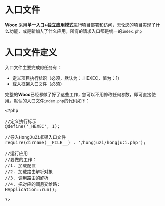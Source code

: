 # 入口文件
**Wooc** 采用**单一入口+独立应用模式**进行项目部署和访问，无论您的项目实现了什么功能，或是新加入了什么应用，所有的请求入口都是统一的`index.php`

# 入口文件定义
入口文件主要完成的任务有：
* 定义项目执行标识（必须，默认为：_HEXEC，值为：1）
* 载入框架入口文件（必须）

完整的**Wooc**已经都做了好了这些工作，您可以不用修改任何参数，即可直接使用。默认的入口文件`index.php`的代码如下：
<pre>&lt;?php

//定义执行标示
@define('_HEXEC', 1);

//导入HongJuZi框架入口文件
require(dirname(__FILE__) . '/hongjuzi/hongjuzi.php');

//运行应用
//要做的工作：
//1. 加载配置
//2. 加载路由解析对象
//3. 调用路由的解析
//4. 把对应的调用交给路:
HApplication::run();

?&gt;
</pre>
